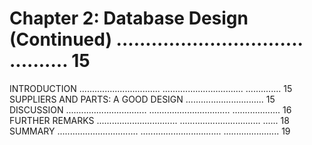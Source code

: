 # Chapter 2: Database Design (Continued) ................................ .......... 15

INTRODUCTION ................................ ................................ .............. 15
SUPPLIERS AND PARTS: A GOOD DESIGN ............................... 15
DISCUSSION ................................ ................................ ................... 16
FURTHER REMARKS ................................ ................................ ...... 18
SUMMARY ................................ ................................ ...................... 19
